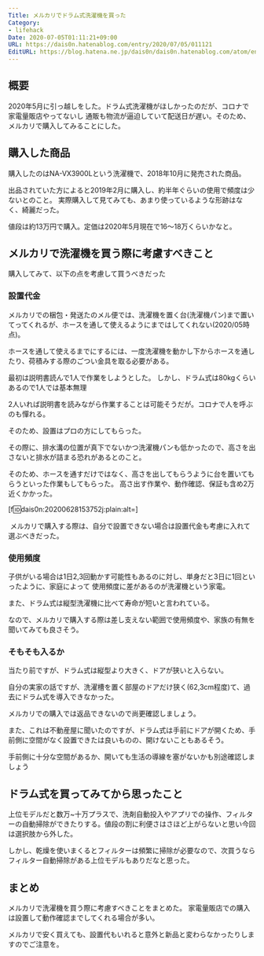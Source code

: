 ```yaml
---
Title: メルカリでドラム式洗濯機を買った
Category:
- lifehack
Date: 2020-07-05T01:11:21+09:00
URL: https://dais0n.hatenablog.com/entry/2020/07/05/011121
EditURL: https://blog.hatena.ne.jp/dais0n/dais0n.hatenablog.com/atom/entry/26006613593839113
---
```


## 概要
2020年5月に引っ越しをした。ドラム式洗濯機がほしかったのだが、コロナで家電量販店やってないし 通販も物流が逼迫していて配送日が遅い。そのため、メルカリで購入してみることにした。

## 購入した商品
購入したのはNA-VX3900Lという洗濯機で、2018年10月に発売された商品。

出品されていた方によると2019年2月に購入し、約半年ぐらいの使用で頻度は少ないとのこと。 実際購入して見てみても、あまり使っているような形跡はなく、綺麗だった。

値段は約13万円で購入。定価は2020年5月現在で16〜18万くらいかなと。

## メルカリで洗濯機を買う際に考慮すべきこと

購入してみて、以下の点を考慮して買うべきだった

### 設置代金
メルカリでの梱包・発送たのメル便では、洗濯機を置く台(洗濯機パン)まで置いてってくれるが、ホースを通して使えるようにまではしてくれない(2020/05時点)。

ホースを通して使えるまでにするには、一度洗濯機を動かし下からホースを通したり、荷積みする際のごつい金具を取る必要がある。


最初は説明書読んで1人で作業をしようとした。 しかし、ドラム式は80kgくらいあるので1人では基本無理

2人いれば説明書を読みながら作業することは可能そうだが。コロナで人を呼ぶのも憚れる。

そのため、設置はプロの方にしてもらった。


その際に、排水溝の位置が真下でないかつ洗濯機パンも低かったので、高さを出さないと排水が詰まる恐れがあるとのこと。

そのため、ホースを通すだけではなく、高さを出してもらうように台を置いてもらうといった作業もしてもらった。 高さ出す作業や、動作確認、保証も含め2万近くかかった。

[f:id:dais0n:20200628153752j:plain:alt=]


 メルカリで購入する際は、自分で設置できない場合は設置代金も考慮に入れて選ぶべきだった。
 


###  使用頻度
子供がいる場合は1日2,3回動かす可能性もあるのに対し、単身だと3日に1回といったように、家庭によって 使用頻度に差があるのが洗濯機という家電。

また、ドラム式は縦型洗濯機に比べて寿命が短いと言われている。

なので、メルカリで購入する際は差し支えない範囲で使用頻度や、家族の有無を聞いてみても良さそう。

### そもそも入るか
当たり前ですが、ドラム式は縦型より大きく、ドアが狭いと入らない。

自分の実家の話ですが、洗濯槽を置く部屋のドアだけ狭く(62,3cm程度)て、過去にドラム式を導入できなかった。

メルカリでの購入では返品できないので尚更確認しましょう。

また、これは不動産屋に聞いたのですが、ドラム式は手前にドアが開くため、手前側に空間がなく設置できたは良いものの、開けないこともあるそう。

手前側に十分な空間があるか、開いても生活の導線を塞がないかも別途確認しましょう

## ドラム式を買ってみてから思ったこと
上位モデルだと数万~十万プラスで、洗剤自動投入やアプリでの操作、フィルターの自動掃除ができたりする。値段の割に利便さはさほど上がらないと思い今回は選択肢から外した。

しかし、乾燥を使いまくるとフィルターは頻繁に掃除が必要なので、次買うならフィルター自動掃除がある上位モデルもありだなと思った。

## まとめ
メルカリで洗濯機を買う際に考慮すべきことをまとめた。 家電量販店での購入は設置して動作確認までしてくれる場合が多い。

メルカリで安く買えても、設置代もいれると意外と新品と変わらなかったりしますのでご注意を。

